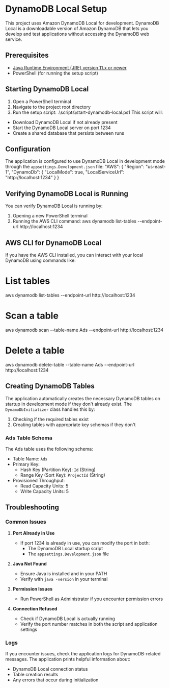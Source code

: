 # DynamoDB Local Setup

This project uses Amazon DynamoDB Local for development. DynamoDB Local is a downloadable version of Amazon DynamoDB that lets you develop and test applications without accessing the DynamoDB web service.

## Prerequisites

- [Java Runtime Environment (JRE) version 11.x or newer](https://www.oracle.com/java/technologies/javase-jre11-downloads.html)
- PowerShell (for running the setup script)

## Starting DynamoDB Local

1. Open a PowerShell terminal
2. Navigate to the project root directory
3. Run the setup script:
.\scripts\start-dynamodb-local.ps1
This script will:
- Download DynamoDB Local if not already present
- Start the DynamoDB Local server on port 1234
- Create a shared database that persists between runs

## Configuration

The application is configured to use DynamoDB Local in development mode through the `appsettings.Development.json` file:
"AWS": {
  "Region": "us-east-1",
  "DynamoDb": {
    "LocalMode": true,
    "LocalServiceUrl": "http://localhost:1234"
  }
}
## Verifying DynamoDB Local is Running

You can verify DynamoDB Local is running by:

1. Opening a new PowerShell terminal
2. Running the AWS CLI command:
aws dynamodb list-tables --endpoint-url http://localhost:1234
## AWS CLI for DynamoDB Local

If you have the AWS CLI installed, you can interact with your local DynamoDB using commands like:
# List tables
aws dynamodb list-tables --endpoint-url http://localhost:1234

# Scan a table
aws dynamodb scan --table-name Ads --endpoint-url http://localhost:1234

# Delete a table
aws dynamodb delete-table --table-name Ads --endpoint-url http://localhost:1234
## Creating DynamoDB Tables

The application automatically creates the necessary DynamoDB tables on startup in development mode if they don't already exist. The `DynamoDbInitializer` class handles this by:

1. Checking if the required tables exist
2. Creating tables with appropriate key schemas if they don't

### Ads Table Schema

The Ads table uses the following schema:
- Table Name: `Ads`
- Primary Key:
  - Hash Key (Partition Key): `Id` (String)
  - Range Key (Sort Key): `ProjectId` (String)
- Provisioned Throughput:
  - Read Capacity Units: 5
  - Write Capacity Units: 5

## Troubleshooting

### Common Issues

1. **Port Already in Use**
   - If port 1234 is already in use, you can modify the port in both:
     - The DynamoDB Local startup script
     - The `appsettings.Development.json` file

2. **Java Not Found**
   - Ensure Java is installed and in your PATH
   - Verify with `java -version` in your terminal

3. **Permission Issues**
   - Run PowerShell as Administrator if you encounter permission errors

4. **Connection Refused**
   - Check if DynamoDB Local is actually running
   - Verify the port number matches in both the script and application settings

### Logs

If you encounter issues, check the application logs for DynamoDB-related messages. The application prints helpful information about:
- DynamoDB Local connection status
- Table creation results
- Any errors that occur during initialization